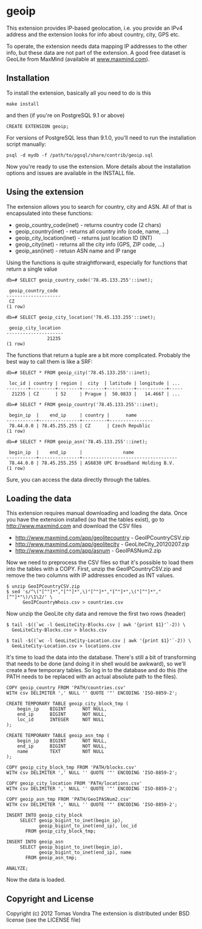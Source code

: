 geoip
=====

This extension provides IP-based geolocation, i.e. you provide an IPv4
address and the extension looks for info about country, city, GPS etc.

To operate, the extension needs data mapping IP addresses to the other
info, but these data are not part of the extension. A good free dataset
is GeoLite from MaxMind (available at www.maxmind.com).

Installation
------------

To install the extension, basically all you need to do is this

    make install

and then (if you're on PostgreSQL 9.1 or above)

    CREATE EXTENSION geoip;

For versions of PostgreSQL less than 9.1.0, you'll need to run the
installation script manually:

    psql -d mydb -f /path/to/pgsql/share/contrib/geoip.sql

Now you're ready to use the extension. More details about the installation
options and issues are available in the INSTALL file.


Using the extension
-------------------

The extension allows you to search for country, city and ASN. All of that
is encapsulated into these functions:

 * geoip_country_code(inet) - returns country code (2 chars)
 * geoip_country(inet) - returns all country info (code, name, ...)
 * geoip_city_location(inet) - returns just location ID (INT)
 * geoip_city(inet) - returns all the city info (GPS, ZIP code, ...)
 * geoip_asn(inet) - retusn ASN name and IP range

Using the functions is quite straightforward, especially for functions that
return a single value

    db=# SELECT geoip_country_code('78.45.133.255'::inet);

     geoip_country_code 
    --------------------
     CZ
    (1 row)

    db=# SELECT geoip_city_location('78.45.133.255'::inet);

     geoip_city_location 
    ---------------------
                   21235
    (1 row)

The functions that return a tuple are a bit more complicated. Probably the
best way to call them is like a SRF:

    db=# SELECT * FROM geoip_city('78.45.133.255'::inet);

     loc_id | country | region |  city  | latitude | longitude | ...
    --------+---------+--------+--------+----------+-----------+-----
      21235 | CZ      | 52     | Prague |  50.0833 |   14.4667 | ...

    db=# SELECT * FROM geoip_country('78.45.133.255'::inet);

     begin_ip  |    end_ip     | country |      name      
    -----------+---------------+---------+----------------
     78.44.0.0 | 78.45.255.255 | CZ      | Czech Republic
    (1 row)

    db=# SELECT * FROM geoip_asn('78.45.133.255'::inet);

     begin_ip  |    end_ip     |               name                
    -----------+---------------+-----------------------------------
     78.44.0.0 | 78.45.255.255 | AS6830 UPC Broadband Holding B.V.
    (1 row)

Sure, you can access the data directly through the tables.

Loading the data
----------------
This extension requires manual downloading and loading the data. Once
you have the extension installed (so that the tables exist), go to
http://www.maxmind.com and download the CSV files

 * http://www.maxmind.com/app/geolitecountry - GeoIPCountryCSV.zip
 * http://www.maxmind.com/app/geolitecity - GeoLiteCity_20120207.zip
 * http://www.maxmind.com/app/asnum - GeoIPASNum2.zip

Now we need to preprocess the CSV files so that it's possible to load
them into the tables with a COPY. First, unzip the GeoIPCountryCSV.zip
and remove the two columns with IP addresses encoded as INT values.

    $ unzip GeoIPCountryCSV.zip
    $ sed 's/^\("[^"]*","[^"]*",\)"[^"]*","[^"]*",\("[^"]*","[^"]*"\)/\1\2/' \
          GeoIPCountryWhois.csv > countries.csv

Now unzip the GeoLite city data and remove the first two rows (header)

    $ tail -$((`wc -l GeoLiteCity-Blocks.csv | awk '{print $1}'`-2)) \
      GeoLiteCity-Blocks.csv > blocks.csv

    $ tail -$((`wc -l GeoLiteCity-Location.csv | awk '{print $1}'`-2)) \
      GeoLiteCity-Location.csv > locations.csv

It's time to load the data into the database. There's still a bit of
transforming that needs to be done (and doing it in shell would be
awkward), so we'll create a few temporary tables. So log in to the
database and do this (the PATH needs to be replaced with an actual
absolute path to the files).

    COPY geoip_country FROM 'PATH/countries.csv'
    WITH csv DELIMITER ',' NULL '' QUOTE '"' ENCODING 'ISO-8859-2';

    CREATE TEMPORARY TABLE geoip_city_block_tmp (
        begin_ip    BIGINT      NOT NULL,
        end_ip      BIGINT      NOT NULL,
        loc_id      INTEGER     NOT NULL
    );

    CREATE TEMPORARY TABLE geoip_asn_tmp (
        begin_ip    BIGINT      NOT NULL,
        end_ip      BIGINT      NOT NULL,
        name        TEXT        NOT NULL
    );

    COPY geoip_city_block_tmp FROM 'PATH/blocks.csv'
    WITH csv DELIMITER ',' NULL '' QUOTE '"' ENCODING 'ISO-8859-2';

    COPY geoip_city_location FROM 'PATH/locations.csv'
    WITH csv DELIMITER ',' NULL '' QUOTE '"' ENCODING 'ISO-8859-2';

    COPY geoip_asn_tmp FROM 'PATH/GeoIPASNum2.csv'
    WITH csv DELIMITER ',' NULL '' QUOTE '"' ENCODING 'ISO-8859-2';

    INSERT INTO geoip_city_block
         SELECT geoip_bigint_to_inet(begin_ip),
                geoip_bigint_to_inet(end_ip), loc_id
           FROM geoip_city_block_tmp;

    INSERT INTO geoip_asn
         SELECT geoip_bigint_to_inet(begin_ip),
                geoip_bigint_to_inet(end_ip), name
           FROM geoip_asn_tmp;

    ANALYZE;

Now the data is loaded.


Copyright and License
---------------------
Copyright (c) 2012 Tomas Vondra
The extension is distributed under BSD license (see the LICENSE file)